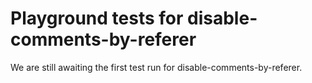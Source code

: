 # Playground tests for disable-comments-by-referer
We are still awaiting the first test run for disable-comments-by-referer.
